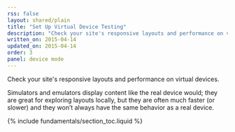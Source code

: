 ```yaml
---
rss: false
layout: shared/plain
title: "Set Up Virtual Device Testing"
description: "Check your site's responsive layouts and performance on virtual devices."
written_on: 2015-04-14
updated_on: 2015-04-14
order: 3
panel: device mode
---
```


<p class="intro">
  Check your site's responsive layouts and performance on virtual devices.
</p>

Simulators and emulators display content like the real device would; they are great for
exploring layouts locally, but they are often much faster (or slower) and they won’t
always have the same behavior as a real device.

{% include fundamentals/section_toc.liquid %}
